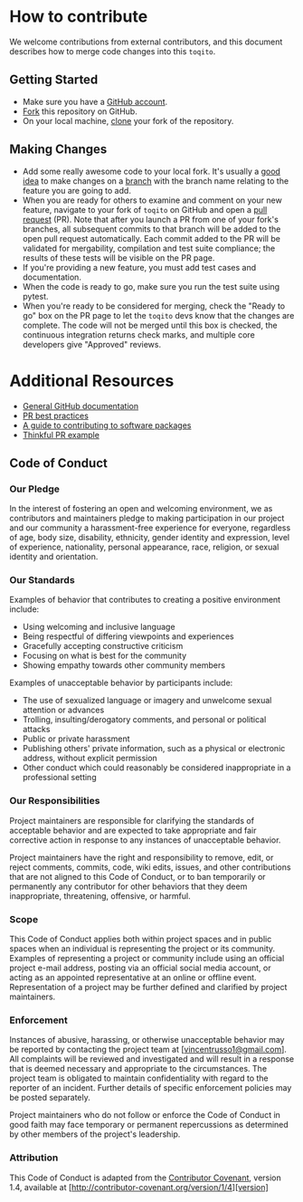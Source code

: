 # How to contribute

We welcome contributions from external contributors, and this document
describes how to merge code changes into this `toqito`. 

## Getting Started

*    Make sure you have a [GitHub account](https://github.com/signup/free).
*    [Fork](https://help.github.com/articles/fork-a-repo/) this repository on GitHub.
*    On your local machine,
     [clone](https://help.github.com/articles/cloning-a-repository/) your fork of
     the repository.

## Making Changes

*    Add some really awesome code to your local fork.  It's usually a 
     [good idea](http://blog.jasonmeridth.com/posts/do-not-issue-pull-requests-from-your-master-branch/)
     to make changes on a 
     [branch](https://help.github.com/articles/creating-and-deleting-branches-within-your-repository/)
     with the branch name relating to the feature you are going to add.
*    When you are ready for others to examine and comment on your new feature,
     navigate to your fork of `toqito` on GitHub and open a 
     [pull request](https://help.github.com/articles/using-pull-requests/) (PR). Note that
     after you launch a PR from one of your fork's branches, all
     subsequent commits to that branch will be added to the open pull request
     automatically.  Each commit added to the PR will be validated for
     mergability, compilation and test suite compliance; the results of these tests
     will be visible on the PR page.
*    If you're providing a new feature, you must add test cases and documentation.
*    When the code is ready to go, make sure you run the test suite using pytest.
*    When you're ready to be considered for merging, check the "Ready to go"
     box on the PR page to let the `toqito` devs know that the changes are complete.
     The code will not be merged until this box is checked, the continuous
     integration returns check marks,
     and multiple core developers give "Approved" reviews.

# Additional Resources

*    [General GitHub documentation](https://help.github.com/)
*    [PR best practices](http://codeinthehole.com/writing/pull-requests-and-other-good-practices-for-teams-using-github/)
*    [A guide to contributing to software packages](http://www.contribution-guide.org)
*    [Thinkful PR example](http://www.thinkful.com/learn/github-pull-request-tutorial/#Time-to-Submit-Your-First-PR)

## Code of Conduct

### Our Pledge

In the interest of fostering an open and welcoming environment, we as
contributors and maintainers pledge to making participation in our project and
our community a harassment-free experience for everyone, regardless of age, body
size, disability, ethnicity, gender identity and expression, level of 
experience, nationality, personal appearance, race, religion, or sexual identity
and orientation.

### Our Standards

Examples of behavior that contributes to creating a positive environment
include:

*    Using welcoming and inclusive language
*    Being respectful of differing viewpoints and experiences
*    Gracefully accepting constructive criticism
*    Focusing on what is best for the community
*    Showing empathy towards other community members

Examples of unacceptable behavior by participants include:

*    The use of sexualized language or imagery and unwelcome sexual attention or 
     advances
*    Trolling, insulting/derogatory comments, and personal or political attacks
*    Public or private harassment
*    Publishing others' private information, such as a physical or electronic
     address, without explicit permission
*    Other conduct which could reasonably be considered inappropriate in a
     professional setting

### Our Responsibilities

Project maintainers are responsible for clarifying the standards of acceptable
behavior and are expected to take appropriate and fair corrective action in
response to any instances of unacceptable behavior.

Project maintainers have the right and responsibility to remove, edit, or
reject comments, commits, code, wiki edits, issues, and other contributions
that are not aligned to this Code of Conduct, or to ban temporarily or
permanently any contributor for other behaviors that they deem inappropriate,
threatening, offensive, or harmful.

### Scope

This Code of Conduct applies both within project spaces and in public spaces
when an individual is representing the project or its community. Examples of
representing a project or community include using an official project e-mail
address, posting via an official social media account, or acting as an appointed
representative at an online or offline event. Representation of a project may be
further defined and clarified by project maintainers.

### Enforcement

Instances of abusive, harassing, or otherwise unacceptable behavior may be
reported by contacting the project team at [vincentrusso1@gmail.com]. All
complaints will be reviewed and investigated and will result in a response that
is deemed necessary and appropriate to the circumstances. The project team is
obligated to maintain confidentiality with regard to the reporter of an incident.
Further details of specific enforcement policies may be posted separately.

Project maintainers who do not follow or enforce the Code of Conduct in good
faith may face temporary or permanent repercussions as determined by other
members of the project's leadership.

### Attribution

This Code of Conduct is adapted from the [Contributor Covenant][homepage], version 1.4,
available at [http://contributor-covenant.org/version/1/4][version]

[homepage]: http://contributor-covenant.org
[version]: http://contributor-covenant.org/version/1/4/
